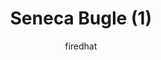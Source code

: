 ---
media: "images/art/firedhat/seneca_bugle_1.png"
title: Seneca Bugle (1)
author: firedhat
desc: A clipping of the in-universe Seneca Bugle newspaper, announcing NT's new expedition.
---